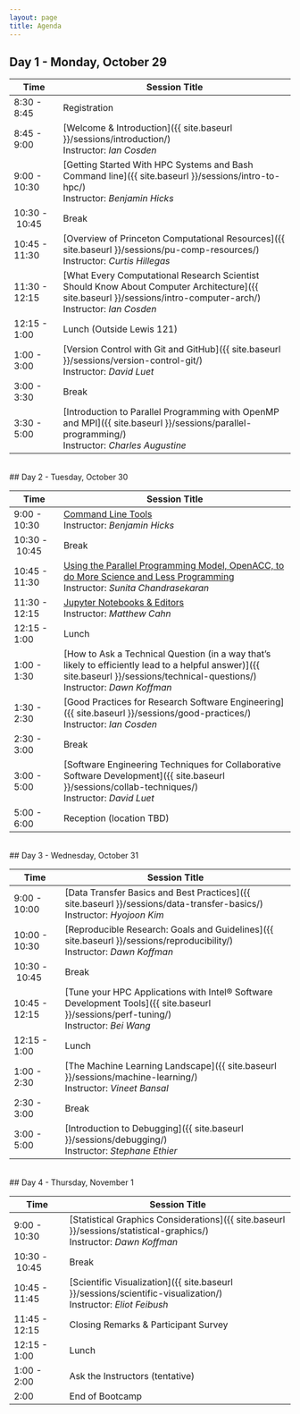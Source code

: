 ```yaml
---
layout: page
title: Agenda
---
```



## Day 1 - Monday, October 29

| Time | Session Title |
| ------ | ----- |
| 8:30 - 8:45 | Registration |
| 8:45 - 9:00 | [Welcome & Introduction]({{ site.baseurl }}/sessions/introduction/) <br> Instructor: *Ian Cosden* |
| 9:00 - 10:30 | [Getting Started With HPC Systems and Bash Command line]({{ site.baseurl }}/sessions/intro-to-hpc/) <br> Instructor: *Benjamin Hicks*|
| 10:30&nbsp;-&nbsp;10:45 | Break |
| 10:45 - 11:30 | [Overview of Princeton Computational Resources]({{ site.baseurl }}/sessions/pu-comp-resources/) <br> Instructor: *Curtis Hillegas* |
| 11:30 - 12:15 | [What Every Computational Research Scientist Should Know About Computer Architecture]({{ site.baseurl }}/sessions/intro-computer-arch/)  <br> Instructor: *Ian Cosden* |
| 12:15 - 1:00 | Lunch (Outside Lewis 121)|
| 1:00 - 3:00 | [Version Control with Git and GitHub]({{ site.baseurl }}/sessions/version-control-git/)  <br> Instructor: *David Luet* |
| 3:00 - 3:30 | Break |
| 3:30 - 5:00 | [Introduction to Parallel Programming with OpenMP and MPI]({{ site.baseurl }}/sessions/parallel-programming/)  <br> Instructor: *Charles Augustine*|

<br>
## Day 2 - Tuesday, October 30

| Time | Session Title |
| ------ | ----- |
| 9:00 - 10:30 | [Command Line Tools]({{site.baseurl}}/sessions/command-line-tools/) <br> Instructor: *Benjamin Hicks* |
| 10:30&nbsp;-&nbsp;10:45 | Break |
| 10:45 - 11:30 | [Using the Parallel Programming Model, OpenACC, to do More Science and Less Programming]({{site.baseurl}}/sessions/openacc/) <br> Instructor: *Sunita Chandrasekaran*  |
| 11:30 - 12:15 | [Jupyter Notebooks & Editors]({{site.baseurl}}/sessions/jupyter-notebooks/) <br> Instructor: *Matthew Cahn* |
| 12:15 - 1:00 | Lunch |
| 1:00 - 1:30 | [How to Ask a Technical Question (in a way that’s likely to efficiently lead to a helpful answer)]({{ site.baseurl }}/sessions/technical-questions/) <br> Instructor: *Dawn Koffman* |
| 1:30 - 2:30 | [Good Practices for Research Software Engineering]({{ site.baseurl }}/sessions/good-practices/) <br> Instructor: *Ian Cosden* |
| 2:30 - 3:00 | Break |
| 3:00 - 5:00 | [Software Engineering Techniques for Collaborative Software Development]({{ site.baseurl }}/sessions/collab-techniques/) <br> Instructor: *David Luet* |
| 5:00 - 6:00 | Reception (location TBD) |


<br>
## Day 3 - Wednesday, October 31

| Time | Session Title |
| ------ | ----- |
| 9:00 - 10:00 | [Data Transfer Basics and Best Practices]({{ site.baseurl }}/sessions/data-transfer-basics/) <br> Instructor: *Hyojoon Kim* |
| 10:00 - 10:30 | [Reproducible Research: Goals and Guidelines]({{ site.baseurl  }}/sessions/reproducibility/) <br> Instructor: *Dawn Koffman* |
| 10:30&nbsp;-&nbsp;10:45 | Break |
| 10:45 - 12:15 | [Tune your HPC Applications with Intel® Software Development Tools]({{ site.baseurl }}/sessions/perf-tuning/) <br> Instructor: *Bei Wang* |
| 12:15 - 1:00 | Lunch |
| 1:00 - 2:30 | [The Machine Learning Landscape]({{ site.baseurl }}/sessions/machine-learning/) <br> Instructor: *Vineet Bansal*  |
| 2:30 - 3:00 | Break |
| 3:00 - 5:00 |  [Introduction to Debugging]({{ site.baseurl  }}/sessions/debugging/) <br> Instructor: *Stephane Ethier* |

<br>
## Day 4 - Thursday, November 1

| Time | Session Title |
| ------ | ----- |
| 9:00 - 10:30 | [Statistical Graphics Considerations]({{ site.baseurl }}/sessions/statistical-graphics/) <br> Instructor: *Dawn Koffman* |
| 10:30&nbsp;-&nbsp;10:45 | Break |
| 10:45 - 11:45 | [Scientific Visualization]({{ site.baseurl }}/sessions/scientific-visualization/) <br> Instructor: *Eliot Feibush* |
| 11:45 - 12:15 | Closing Remarks & Participant Survey |
| 12:15 - 1:00 | Lunch |
| 1:00 - 2:00 | Ask the Instructors (tentative) |
| 2:00 | End of Bootcamp |
